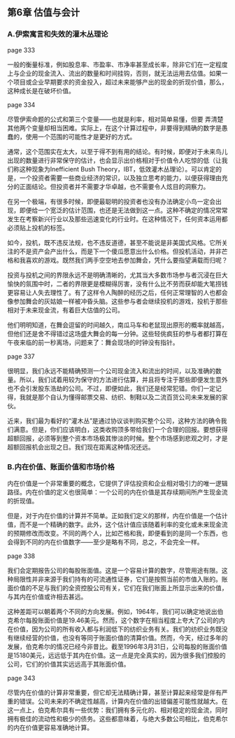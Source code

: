 ## 第6章 估值与会计

### A.伊索寓言和失效的灌木丛理论

page 333

一般的衡量标准，例如股息率、市盈率、市净率甚至成长率，除非它们在一定程度上与企业的现金流入、流出的数量和时间挂钩，否则，就无法运用去估值。如果一个项目或企业早期要求的资金投入，超过未来能够产出的现金的折现价值，那么，这种成长是在破坏价值。

page 334

尽管伊索命题的公式和第三个变量——也就是利率，相对简单易懂，但要 弄清楚其他两个变量却相当困难。实际上，在这个计算过程中，非要得到精确的数字是愚蠢的，使用一个范围的可能性才是更好的方式。

通常，这个范围实在太大，以至于得不到有用的结论。有时候，即便对于未来鸟儿出现的数量进行非常保守的估计，也会显示出价格相对于价值令人吃惊的低（让我们称这种现象为Inefficient Bush Theory，IBT，低效灌木丛理论）。可以肯定的是，一个投资者需要一些商业经济的常识，以及独立思考的能力，以便获得理由充分的正面结论。但投资者并不需要才华卓越，也不需要令人炫目的洞察力。

在另一个极端，有很多时候，即便最聪明的投资者也没有办法确定小鸟一定会出现，即便给一个宽泛的估计范围，也还是无法做到这一点。这种不确定的情况常常发生在考察新兴行业以及那些迅速变化的行业时。在这种情况下，任何资本运用都必须贴上投机的标签。

如今，投机，既不违反法规，也不违反道德，甚至不能说是非美国式风格。它所关注的不是资产会产出什么，而是下一个傻瓜愿意出什么价格。但投机活动，并非芒格和我喜欢的游戏。既然我们两手空空地去参加舞会，凭什么要指望满载而归呢？

投资与投机之间的界限永远不是明确清晰的，尤其当大多数市场参与者沉浸在巨大愉快的氛围中时，二者的界限更是模糊得厉害，没有什么比不劳而获却能大笔捞钱更容易让人失去理性了。有了这样令人陶醉的经历之后，任何正常理智的人也都会像参加舞会的灰姑娘一样被冲昏头脑。这些参与者会继续投机的游戏，投机于那些相对于未来现金流，有着巨大估值的公司。

他们明明知道，在舞会逗留的时间越久，南瓜马车和老鼠现出原形的概率就越高，但他们还是舍不得错过这场盛大舞会的每一分钟。这些轻佻疯狂的参与者都打算在午夜来临的前一秒离场，问题来了：舞会现场的时钟没有指针。

page 337

很明显，我们永远不能精确预测一个公司现金流入和流出的时间，以及准确的数量。所以，我们试着用较为保守的方法进行估算，并且将专注于那些即便发生意外也不会引发股东浩劫的公司。不过，即便如此，我们还是经常犯错。你们一定记得，我就是那个自认为懂得邮票交易、纺织、制鞋以及二流百货公司未来发展的家伙。

近来，我们最为看好的“灌木丛”是通过协议谈判购买整个公司，这种方法的确令我们满意。但是，你们应该明白，这类收购顶多带给我们一个合理的回报。要想获得超额回报，必须等到整个资本市场极其惨淡的时候。整个市场感到悲观之时，才是超额回报机会出现之日。我们现在距离这种情况还远。

### B.内在价值、账面价值和市场价格

内在价值是一个非常重要的概念，它提供了评估投资和企业相对吸引力的唯一逻辑路径。内在价值的定义也很简单：一个公司的内在价值是其存续期间所产生现金流的折现值。

但是，对于内在价值的计算并不简单。正如我们定义的那样，内在价值是一个估计值，而不是一个精确的数字。此外，这个估计值应该随着利率的变化或未来现金流的预期修改而改变。不同的两个人，比如芒格和我，即便看到的是同一个东西，也会得到不同的内在价值数字——至少是略有不同，总之，不会完全一样。

page 338

我们会定期报告公司的每股账面值。这是一个容易计算的数字，尽管用途有限。这种局限性并非来源于我们持有的可流通性证券，它们是按照当前的市值入账的。账面价值的不足与我们的全资控股公司有关，它们在我们账面上所显示出来的价值，与其内在价值或许相去甚远。

这种差距可以朝着两个不同的方向发展。例如，1964年，我们可以确定地说出伯克希尔每股账面价值是19.46美元。然而，这个数字在相当程度上夸大了公司的内在价值，因为公司的所有收入都与利润低下的纺织业务有关。我们的纺织业务既没有继续经营的价值，也没有等同于账面价值的清算价值。然而，今天，经过多年的发展，伯克希尔的情况已经今非昔比。截至1996年3月31日，公司每股的账面价值是15180美元，远远低于其内在价值。这一点是完全真实的，因为很多我们控股的公司，它们的价值其实远远高于其账面价值。

page 343

尽管内在价值的计算非常重要，但它却无法精确计算，甚至计算起来经常是伴有严重的错误。公司未来的不确定性越高，计算内在价值的出错偏差可能性就越大。在这一点上，伯克希尔具有一些优势：我们拥有多元化的、相对稳定的现金流，同时拥有极佳的流动性和极少的债务。这些都意味着，与绝大多数公司相比，伯克希尔的内在价值更容易准确地计算。
